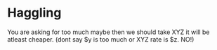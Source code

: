 # Haggling
You are asking for too much 
maybe then we should take XYZ it will be atleast cheaper.
(dont say $y is too much or XYZ rate is $z. NO!)

